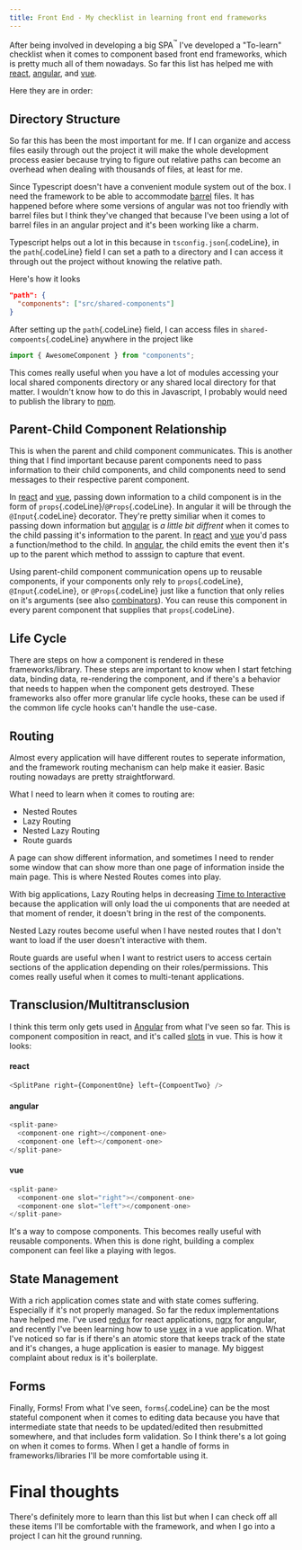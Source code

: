 ```yaml
---
title: Front End - My checklist in learning front end frameworks
---
```

After being involved in developing a big SPA<sup>&trade;</sup> I've developed a 
"To-learn" checklist when it comes to component based front end 
frameworks, which is pretty much all of them nowadays. So far this list has 
helped me with [react][react], [angular][angular], and [vue][vue].

Here they are in order:

## Directory Structure
So far this has been the most important for me. If I can organize and access 
files easily through out the project it will make the whole development process
easier because trying to figure out relative paths can become an overhead when
dealing with thousands of files, at least for me.

Since Typescript doesn't have a convenient module system out of the box. I need 
the framework to be able to accommodate [barrel][barrel-files] files. It has 
happened before where some versions of angular was not too friendly with barrel 
files but I think they've changed that because I've been using a lot of barrel 
files in an angular project and it's been working like a charm.

Typescript helps out a lot in this because in `tsconfig.json`{.codeLine}, in the 
`path`{.codeLine} field I can set a path to a directory and I can access it 
through out the project without knowing the relative path.

Here's how it looks
```json
"path": {
  "components": ["src/shared-components"]
}
```
After setting up the `path`{.codeLine} field, I can access files in 
`shared-compoents`{.codeLine} anywhere in the project like

```javascript
import { AwesomeComponent } from "components";
```
This comes really useful when you have a lot of modules accessing your local
shared components directory or any shared local directory for that matter. 
I wouldn't know how to do this in Javascript, I  probably would need to publish 
the library to [npm][npm].

## Parent-Child Component Relationship
This is when the parent and child component communicates. This is another thing
that I find important because parent components need to pass information to
their child components, and child components need to send messages to their 
respective parent component.

In [react][react] and [vue][vue], passing down information to a child component 
is in the form of `props`{.codeLine}/`@Props`{.codeLine}. In angular it will be
through the `@Input`{.codeLine} decorator. They're pretty similiar when it 
comes to passing down information but [angular][angular] is _a little bit 
diffrent_ when  it comes to the child passing it's information to the parent. In
[react][react] and [vue][vue] you'd pass a function/method to the child. In 
[angular][angular], the child emits the event then it's up to the parent which 
method to asssign to capture that event. 

Using parent-child component communication opens up to reusable components,
if your components only rely to `props`{.codeLine}, `@Input`{.codeLine}, or 
`@Props`{.codeLine} just like a function that only relies on it's arguments 
(see also [combinators][combinators]). You can reuse this component in every 
parent component that supplies that `props`{.codeLine}.

## Life Cycle
There are steps on how a component is rendered in these frameworks/library. These
steps are important to know when I start fetching data, binding data,
re-rendering the component, and if there's a behavior that needs to happen
when the component gets destroyed. These frameworks also offer more granular
life cycle hooks, these can be used if the common life cycle hooks can't handle
the use-case.

## Routing
Almost every application will have different routes to seperate information, and
the framework routing mechanism can help make it easier. Basic routing nowadays
are pretty straightforward. 

What I need to learn when it comes to routing are:

* Nested Routes
* Lazy Routing
* Nested Lazy Routing
* Route guards

A page can show different information, and sometimes I need to render some window
that can show more than one page of information inside the main page. This is
where Nested Routes comes into play.

With big applications, Lazy Routing helps in decreasing [Time to Interactive][tti]
because the application will only load the ui components that are needed 
at that moment of render, it doesn't bring in the rest of the components.

Nested Lazy routes become useful when I have nested routes that I don't want to
load if the user doesn't interactive with them.

Route guards are useful when I want to restrict users to access certain sections
of the application depending on their roles/permissions. This comes really
useful when it comes to multi-tenant applications.

## Transclusion/Multitransclusion
I think this term only gets used in [Angular][angular] from what I've seen so
far. This is component composition in react, and it's called [slots][vue-slots]
in vue. This is how it looks:

#### react

```javascript
<SplitPane right={ComponentOne} left={CompoentTwo} />
```

#### angular
```javascript
<split-pane>
  <component-one right></component-one>
  <component-one left></component-one>
</split-pane>
```

#### vue
```javascript
<split-pane>
  <component-one slot="right"></component-one>
  <component-one slot="left"></component-one>
</split-pane>
```

It's a way to compose components. This becomes really useful with reusable 
components. When this is done right, building a complex component can feel like a 
playing with legos.

## State Management
With a rich application comes state and with state comes suffering. Especially 
if it's not properly managed. So far the redux implementations have helped me. 
I've used [redux][redux] for react applications, [ngrx][ngrx] for angular, and 
recently I've been learning how to use [vuex][vuex] in a vue application. What 
I've noticed so far is if there's an atomic store that keeps track of the 
state and it's changes, a huge application is easier to manage. My biggest
complaint about redux is it's boilerplate.

## Forms
Finally, Forms! From what I've seen, `forms`{.codeLine} can be the most stateful
component when it comes to editing data because you have that intermediate state
that needs to be updated/edited then resubmitted somewhere, and that includes 
form validation. So I think there's a lot going on when it comes to forms. When
I get a handle of forms in frameworks/libraries I'll be more comfortable using 
it.

# Final thoughts
There's definitely more to learn than this list but when I can check off all 
these items I'll be comfortable with the framework, and when I go into a 
project I can hit the ground running.

[react]:https://reactjs.org/
[angular]:https://angular.io/
[vue]:https://vuejs.org/
[barrel-files]:https://basarat.gitbooks.io/typescript/docs/tips/barrel.html
[npm]:https://www.npmjs.com/
[tti]:https://developers.google.com/web/tools/lighthouse/audits/time-to-interactive
[vue-slots]:https://vuejs.org/v2/guide/components-slots.html
[redux]:https://redux.js.org/
[ngrx]:https://github.com/ngrx/platform/blob/master/docs/store/README.md
[vuex]:https://vuex.vuejs.org/
[combinators]:https://wiki.haskell.org/Combinator
